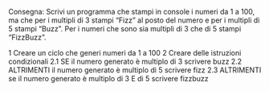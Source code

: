 Consegna:
Scrivi un programma che stampi in console i numeri da 1 a 100, ma che per i multipli di 3 stampi “Fizz” al posto del numero e per i multipli di 5 stampi “Buzz”. Per i numeri che sono sia multipli di 3 che di 5 stampi “FizzBuzz”.

1 Creare un ciclo che generi numeri da 1 a 100
2 Creare delle istruzioni condizionali 
    2.1 SE il numero generato è multiplo di 3 scrivere buzz
    2.2 ALTRIMENTI il numero generato è multiplo di 5 scrivere fizz
    2.3 ALTRIMENTI se il numero generato è multiplo di 3 E di 5 scrivere fizzbuzz